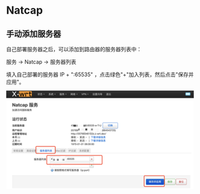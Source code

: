 # Natcap

## 手动添加服务器

自己部署服务器之后，可以添加到路由器的服务器列表中：

服务 -> Natcap -> 服务器列表

填入自己部署的服务器 IP + ":65535" ，点击绿色"+"加入列表，然后点击"保存并应用"。

![](./img/natcap.jpg)
